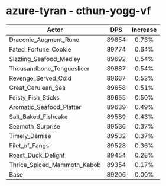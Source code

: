 # azure-tyran - cthun-yogg-vf
| Actor | DPS | Increase |
|---|:---:|:---:|
|Draconic_Augment_Rune|89854|0.73%|
|Fated_Fortune_Cookie|89774|0.64%|
|Sizzling_Seafood_Medley|89692|0.54%|
|Thousandbone_Tongueslicer|89687|0.54%|
|Revenge_Served_Cold|89667|0.52%|
|Great_Cerulean_Sea|89658|0.51%|
|Feisty_Fish_Sticks|89655|0.50%|
|Aromatic_Seafood_Platter|89639|0.49%|
|Salt_Baked_Fishcake|89589|0.43%|
|Seamoth_Surprise|89536|0.37%|
|Timely_Demise|89532|0.37%|
|Filet_of_Fangs|89528|0.36%|
|Roast_Duck_Delight|89454|0.28%|
|Thrice_Spiced_Mammoth_Kabob|89354|0.17%|
|Base|89206|0.00%|
